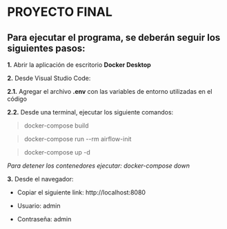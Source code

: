 
# PROYECTO FINAL

## Para ejecutar el programa, se deberán seguir los siguientes pasos:

**1.** Abrir la aplicación de escritorio **Docker Desktop**

**2.** Desde Visual Studio Code:

**2.1.** Agregar el archivo **.env** con las variables de entorno utilizadas en el código

**2.2.** Desde una terminal, ejecutar los siguiente comandos:

> docker-compose build 

> docker-compose run --rm airflow-init

> docker-compose up -d

*Para detener los contenedores ejecutar: docker-compose down*

**3.** Desde el navegador:

- Copiar el siguiente link: http://localhost:8080

- Usuario: admin

- Contraseña: admin

